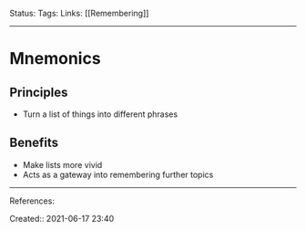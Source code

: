 Status:
Tags: 
Links: [[Remembering]]
___
# Mnemonics
## Principles
- Turn a list of things into different phrases
## Benefits
- Make lists more vivid
- Acts as a gateway into remembering further topics
___
References:

Created:: 2021-06-17 23:40